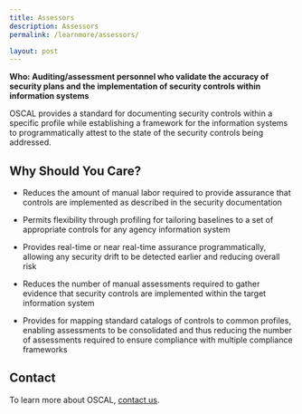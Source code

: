 ```yaml
---
title: Assessors
description: Assessors
permalink: /learnmore/assessors/

layout: post
---
```


**Who: Auditing/assessment personnel who validate the accuracy of security plans and the implementation of security controls within information systems**

OSCAL provides a standard for documenting security controls within a specific profile while establishing a framework for the information systems to programmatically attest to the state of the security controls being addressed.

## Why Should You Care?

- Reduces the amount of manual labor required to provide assurance that controls are implemented as described in the security documentation

- Permits flexibility through profiling for tailoring baselines to a set of appropriate controls for any agency information system

- Provides real-time or near real-time assurance programmatically, allowing any security drift to be detected earlier and reducing overall risk

- Reduces the number of manual assessments required to gather evidence that security controls are implemented within the target information system

- Provides for mapping standard catalogs of controls to common profiles, enabling assessments to be consolidated and thus reducing the number of assessments required to ensure compliance with multiple compliance frameworks

## Contact

To learn more about OSCAL, [contact us](contact).

